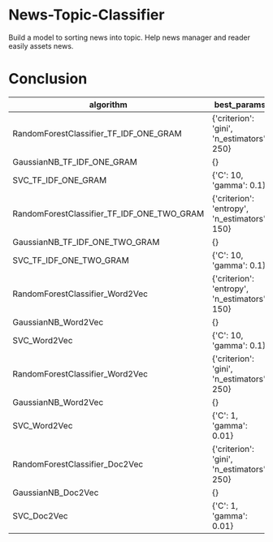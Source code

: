# News-Topic-Classifier
Build a model to sorting news into topic. Help news manager and reader easily assets news.

# Conclusion
|algorithm                                 |best_params                                  |f1_train          |f1_test           |recall_train      |recall_test       |precision_train   |precision_test    |fit_time            |
|------------------------------------------|---------------------------------------------|------------------|------------------|------------------|------------------|------------------|------------------|--------------------|
|RandomForestClassifier_TF_IDF_ONE_GRAM    |{'criterion': 'gini', 'n_estimators': 250}   |1.0               |0.9118428600807912|1.0               |0.9106333733502732|1.0               |0.9145025137108944|1.6615898132324218  |
|GaussianNB_TF_IDF_ONE_GRAM                |{}                                           |0.9314582716976096|0.8585368655202409|0.9312032006280048|0.8596013657900825|0.9330530318269632|0.8611690023208531|0.0131149291992187  |
|SVC_TF_IDF_ONE_GRAM                       |{'C': 10, 'gamma': 0.1}                      |0.986627784746371 |0.9001578572522682|0.986545335797132 |0.9003273338756955|0.9867397090292208|0.9021520326672702|0.2620392799377441  |
|RandomForestClassifier_TF_IDF_ONE_TWO_GRAM|{'criterion': 'entropy', 'n_estimators': 150}|1.0               |0.947796706671479 |1.0               |0.946280827654889 |1.0               |0.95062335708845  |2.689887428283692   |
|GaussianNB_TF_IDF_ONE_TWO_GRAM            |{}                                           |1.0               |0.9019379842583028|1.0               |0.9054340193455728|1.0               |0.9034213901930152|0.1939315795898437  |
|SVC_TF_IDF_ONE_TWO_GRAM                   |{'C': 10, 'gamma': 0.1}                      |1.0               |0.9703745815708482|1.0               |0.9705586958866572|1.0               |0.9706000053018476|6.497142553329468   |
|RandomForestClassifier_Word2Vec           |{'criterion': 'entropy', 'n_estimators': 150}|1.0               |0.9690283358336532|1.0               |0.967868233082862 |1.0               |0.9707707725925244|3.264942836761475   |
|GaussianNB_Word2Vec                       |{}                                           |0.9580467965736872|0.9475632204140356|0.958101602273322 |0.9474901645426148|0.9582117803038444|0.948213326170894 |0.012621259689331   |
|SVC_Word2Vec                              |{'C': 10, 'gamma': 0.1}                      |0.9851369023999076|0.9713196859919973|0.985104510381546 |0.9712875784492784|0.9851925888909514|0.9719265192238856|0.098401403427124   |
|RandomForestClassifier_Word2Vec           |{'criterion': 'gini', 'n_estimators': 250}   |1.0               |0.9632343315027015|1.0               |0.9624674753256162|1.0               |0.9651869296605332|2.682367134094238   |
|GaussianNB_Word2Vec                       |{}                                           |0.950813524678576 |0.9202888326164164|0.9508473846936376|0.921211591064156 |0.9509289197209048|0.9212890406262192|0.0045975685119628  |
|SVC_Word2Vec                              |{'C': 1, 'gamma': 0.01}                      |0.9991232147641136|0.9678697513992552|0.9990629294198968|0.9683598479056788|0.9991886957263464|0.9684448182383284|0.0982021808624267  |
|RandomForestClassifier_Doc2Vec            |{'criterion': 'gini', 'n_estimators': 250}   |1.0               |0.9639572169985247|1.0               |0.9636987744923993|1.0               |0.9653755127173653|2.2896092891693116  |
|GaussianNB_Doc2Vec                        |{}                                           |0.9508135246785759|0.9202888326164164|0.9508473846936377|0.921211591064156 |0.9509289197209048|0.9212890406262192|0.004603290557861328|
|SVC_Doc2Vec                               |{'C': 1, 'gamma': 0.01}                      |0.9991232147641135|0.9678697513992551|0.9990629294198969|0.9683598479056789|0.9991886957263463|0.9684448182383285|0.10079879760742187 |

